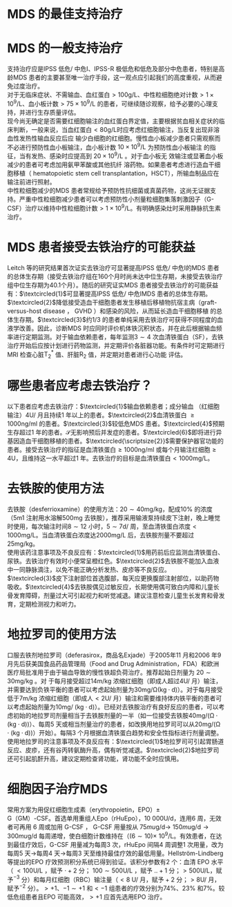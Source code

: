 # MDS 的最佳支持治疗  
# MDS 的一般支持治疗  
支持治疗应是IPSS 低危/ 中危Ⅰ、IPSS-R 极低危和低危及部分中危患者，特别是高龄MDS 患者的主要甚至唯一治疗手段，这一观点应引起我们的高度重视，从而避免过度治疗。  
对于无临床症状、不需输血、血红蛋白$>100\mathrm{g/L}$、中性粒细胞绝对计数$>1\times10^{9}/\mathrm{L}$、血小板计数$>75\times10^{9}/\mathrm{L}$ 的患者，可继续随诊观察，给予必要的心理支持，并进行生存质量评估。  
现今尚无确定是否需要红细胞输注的血红蛋白界定值，主要根据贫血相关症状的临床判断，一般来说，当血红蛋白$<80\mathrm{g/L}$时应考虑红细胞输注，当反复出现非溶血性发热性输血反应后应 输少白细胞的红细胞。慢性血小板减少患者只需观察而不必进行预防性血小板输注，血小板计数 $10\times10^{9}/\mathrm{L}$  为预防性血小板输注 的指征，当有发热、感染时应提高到 $20\times10^{9}/\mathrm{L}$ 。对于血小板无 效输注或显著血小板减少的患者可考虑加用氨甲苯酸或其他抗纤 溶药物。如果患者考虑进行造血干细胞移植（ hematopoietic stem  cell transplantation，HSCT），所输血制品应在输注前进行照射。  
中性粒细胞减少的MDS 患者常规给予预防性抗细菌或真菌药物，这尚无证据支持。严重中性粒细胞减少患者可以考虑预防性小剂量粒细胞集落刺激因子（G-CSF）治疗以维持中性粒细胞计数$>1\times10^{9}/\mathrm{L}$。有明确感染灶时采用静脉抗生素治疗。  
# MDS 患者接受去铁治疗的可能获益  
Leitch 等的研究结果首次证实去铁治疗可显著提高IPSS 低危/ 中危Ⅰ的MDS 患者的总体生存期（接受去铁治疗组在160个月时尚未达中位生存期，未接受去铁治疗组中位生存期为40.1个月）。随后的研究证实MDS 患者接受去铁治疗的可能获益有：$\textcircled{1}$可显著提高IPSS 低危/ 中危ⅠMDS 患者的总体生存期。$\textcircled{2}$降低接受造血干细胞患者发生移植后移植物抗宿主病（graft-versus-host disease ， GVHD ）和感染的风险，从而延长造血干细胞移植 的总体生存期。$\textcircled{3}$约1/3 的患者单纯采用去铁治疗可获得不同程度的血液学改善。因此，诊断MDS 时应同时评价机体铁沉积状态，并在此后根据输血频率进行定期监测。对于输血依赖患者，每年监测$3\sim4$ 次血清铁蛋白（SF），去铁治疗开始后应按计划进行药物监测，并定期评价各脏器功能。有条件时可定期进行MRI 检查心脏${\mathrm{T}}_{2}^{*}$ 值、肝脏$\mathrm{R}_{2}$ 值，并定期对患者进行心功能 评估。  
#  哪些患者应考虑去铁治疗？  
以下患者应考虑去铁治疗：$\textcircled{1}$输血依赖患者；成分输血
（红细胞输注）4U/ 月且持续1 年以上的患者。$\textcircled{2}$血清铁蛋白
$\geqslant1000{\mathrm{ng}}/{\mathrm{ml}}$ 的患者。$\textcircled{3}$较低危MDS 患者。$\textcircled{4}$预期生存超过1 年的患者。$\mathcal{S}$无影响预后并发症的患者。$\textcircled{6}$即将进行异基因造血干细胞移植的患者。$\textcircled{\scriptsize{2}}$需要保护器官功能的患者。接受去铁治疗的指征是血清铁蛋白$\geqslant1000{\mathrm{ng}}/{\mathrm{ml}}$ 或每个月输注红细胞$\geqslant4\mathrm{U}$，且维持这一水平超过1 年。去铁治疗的目标是血清铁蛋白$<1000\mathrm{mg/L}$。  
#  去铁胺的使用方法  
去铁胺（desferrioxamine）的使用方法：$20\sim40\mathrm{mg/kg}$，配成$10\%$ 的浓度（$5\mathrm{m}1$ 注射用水溶解$500\mathrm{mg}$ 去铁胺），推荐采用输液泵持续皮下注射，晚上睡觉时使用，每次输注时间$8\sim12$ 小时，$5\sim7\mathrm{d}/$ 周，至血清铁蛋白浓度$<1000\mathrm{mg/L}$。当血清铁蛋白浓度达$2000\mathrm{mg/L}$ 后，去铁胺剂量不要超过$25\mathrm{mg/kg}$。  
使用该药注意事项及不良反应有：$\textcircled{1}$用药前后应监测血清铁蛋白、尿铁。去铁治疗有效时小便常呈橙红色。$\textcircled{2}$去铁胺不能加入血液中一同静脉滴注，以免不能正确分析发热、皮疹等不良反应。$\textcircled{3}$皮下注射部位首选腹部，每天应更换腹部注射部位，以助药物吸收。$\textcircled{4}$去铁胺偶见过敏反应，长期使用偶可致白内障和儿童长骨发育障碍，剂量过大可引起视力和听觉减退。建议注意检查儿童生长发育和骨发育，定期检测视力和听力。  
#  地拉罗司的使用方法  
口服去铁剂地拉罗司（deferasirox，商品名Exjade）于2005年11 月和2006 年9 月先后获美国食品药品管理局（Food and Drug Administration，FDA）和欧洲医疗局批准用于由于输血导致的慢性铁超负荷治疗。推荐起始日剂量为 $20\sim30\mathrm{mg/kg}$ 。对 于每月接受超过$14\mathrm{m/kg}$ 浓缩红细胞（即成人超过4U/ 月）输注，并需要达到负铁平衡的患者可以考虑起始剂量为$30\mathrm{{mg}/\Omega(\mathrm{{kg}\cdot\mathrm{{d})}}}$）。对于每月接受低于$7\mathrm{m}/\mathrm{kg}$ 浓缩红细胞（即成人$<2\mathrm{U}/$ 月）输注和需要维持体内铁平衡的患者可以考虑起始剂量为$10\mathrm{mg/}$ $({\mathrm{kg}}\cdot{\mathrm{d}})$）。已经对去铁胺治疗有良好反应的患者，可以考虑初始的地拉罗司剂量相当于去铁胺剂量的一半（如一位接受去铁胺$40 \mathrm{mg/(\Omega \cdot (kg \cdot d))}$）、每周5 天或相当剂量治疗的患者，如改换用地拉罗司可以从$20 \mathrm{mg/(\Omega \cdot (kg \cdot d))}$）开始）。每隔3 个月根据血清铁蛋白趋势和安全性指标进行剂量调整。使用地拉罗司的注意事项及不良反应有：$\textcircled{1}$地拉罗司可引起胃肠道反应、皮疹，还有谷丙转氨酶升高，偶有听觉减退。$\textcircled{2}$地拉罗司还可引起肌酐升高，建议定期检查肾功能，肾功能不全时应慎用。  
#  细胞因子治疗MDS  
常用方案为用促红细胞生成素（erythropoietin，EPO）±  
G（GM）-CSF。首选单用重组人Epo（rHuEpo），10 000U/d，连用6  周，无效者可再用 6  周或加用 G-CSF ， G-CSF  用量按从 $75mu\mathrm{g/d}\rightarrow$   $150mu\mathrm{g/d}\rightarrow300mu\mathrm{g/d}$ 每周递增，使白细胞计数维持在（$(6 \sim 10) \times$ $10^{9}/\mathrm{L}$。有效患者，在达到最佳疗效后，G-CSF 用量减为每周3 次，rHuEpo 间隔4 周调整1 次用量，改为每周5 天$\longrightarrow$每周4 天$\longrightarrow$每周3 天至维持最佳疗效的最低用量。Hellström-Lindberg 等提出的EPO 疗效预测积分系统已得到验证。该积分参数有2 个：血清 EPO  水平（ $<100\mathrm{U/L}$ ，赋予 ${\cdot+2}$  分； $100\sim500\mathrm{U/L}$ ，赋予 $..+1$ 分；$>500\mathrm{U/L}$，赋予$^{-3}$ 分）和每月红细胞（RBC）输注量（$<8$ U/ 月，赋予${}+2$ 分；$>8\mathrm{U}/$ 月，赋予$^{-2}$ 分）。$>+1$、$-1\sim+1$ 和$<-1$ 组患者的疗效分别为$74\%$、$23\%$ 和$7\%$。较低危组患者且EPO 可能高效，${>}+1$ 应首先选用EPO 治疗。  